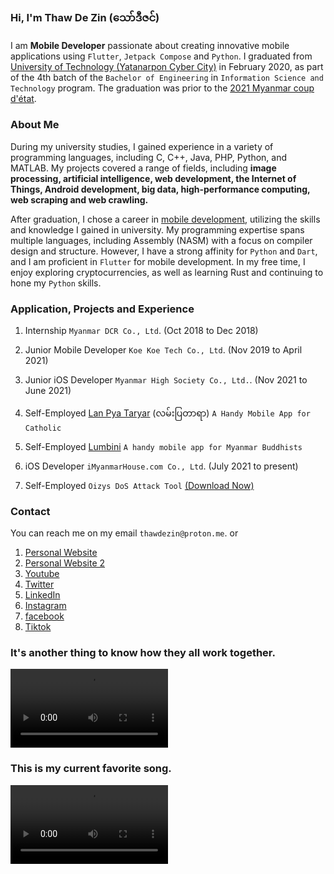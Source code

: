 ### Hi, I'm **Thaw De Zin** (​သော်ဒီဇင်)

I am **Mobile Developer** passionate about creating innovative mobile applications using `Flutter`, `Jetpack Compose` and `Python`. I graduated from [University of Technology (Yatanarpon Cyber City)](https://en.wikipedia.org/wiki/University_of_Technology,_Yadanabon_Cyber_City) in February 2020, as part of the 4th batch of the `Bachelor of Engineering` in `Information Science and Technology` program. The graduation was prior to the [2021 Myanmar coup d'état](https://en.wikipedia.org/wiki/2021_Myanmar_coup_d%27%C3%A9tat).

### About Me

During my university studies, I gained experience in a variety of programming languages, including C, C++, Java, PHP, Python, and MATLAB. My projects covered a range of fields, including **image processing, artificial intelligence, web development, the Internet of Things, Android development, big data, high-performance computing, web scraping and web crawling.**

After graduation, I chose a career in [mobile development](https://www.linkedin.com/in/thawdezin/), utilizing the skills and knowledge I gained in university. My programming expertise spans multiple languages, including Assembly (NASM) with a focus on compiler design and structure. However, I have a strong affinity for `Python` and `Dart`, and I am proficient in `Flutter` for mobile development. In my free time, I enjoy exploring cryptocurrencies, as well as learning Rust and continuing to hone my `Python` skills.

### Application, Projects and Experience

1. Internship
  `Myanmar DCR Co., Ltd`. (Oct 2018 to Dec 2018)
  
2. Junior Mobile Developer
  `Koe Koe Tech Co., Ltd`. (Nov 2019 to April 2021)
  
3. Junior iOS Developer
  `Myanmar High Society Co., Ltd.`. (Nov 2021 to June 2021)

4. Self-Employed
  [Lan Pya Taryar](https://play.google.com/store/apps/details?id=com.thawdezin.lanpyataryar) (လမ်းပြတာရာ)
  `A Handy Mobile App for Catholic`

5. Self-Employed
  [Lumbini](https://play.google.com/store/apps/details?id=com.thawdezin.lumbini)
  `A handy mobile app for Myanmar Buddhists`
  
6. iOS Developer
  `iMyanmarHouse.com Co., Ltd`. (July 2021 to present)
  
7. Self-Employed `Oizys DoS Attack Tool`
  [(Download Now)](https://oizystool.netlify.app)
  
  

### Contact

You can reach me on my email `thawdezin@proton.me`. or

1. [Personal Website](https://thawdezin.web.app)
2. [Personal Website 2](https://thawdezin.netlify.app)
3. [Youtube](https://youtube.com/@thawdezin) 
4. [Twitter](https://twitter.com/thawdezin25)
5. [LinkedIn](https://www.linkedin.com/in/thawdezin/)
6. [Instagram](https://www.instagram.com/thawdezin/)
7. [facebook](https://www.facebook.com/thawdezin/)
8. [Tiktok](https://www.tiktok.com/@thawdezin/)


### It's another thing to know how they all work together.

<video src="video.mp4" width="50%" height="auto" controls preload autoplay></video>

### This is my current favorite song.

<video src="kmt400.mp3" width="50%" height="auto" controls preload autoplay></video>

